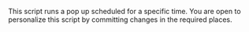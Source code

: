 This script runs a pop up scheduled for a specific time. 
You are open to personalize this script by committing changes in the required places.
